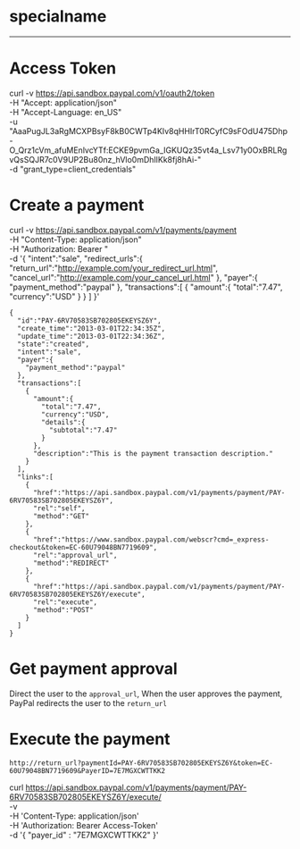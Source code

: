 # specialname



-------

# Access Token

curl -v https://api.sandbox.paypal.com/v1/oauth2/token \
  -H "Accept: application/json" \
  -H "Accept-Language: en_US" \
  -u "AaaPugJL3aRgMCXPBsyF8kB0CWTp4KIv8qHHIrT0RCyfC9sFOdU475Dhp-O_Qrz1cVm_afuMEnlvcYTf:ECKE9pvmGa_IGKUQz35vt4a_Lsv71y0OxBRLRgvQsSQJR7c0V9UP2Bu80nz_hVlo0mDhIlKk8fj8hAi-" \
  -d "grant_type=client_credentials"






# Create a payment

curl -v https://api.sandbox.paypal.com/v1/payments/payment \
  -H "Content-Type: application/json" \
  -H "Authorization: Bearer <Access-Token>" \
  -d '{
  "intent":"sale",
  "redirect_urls":{
    "return_url":"http://example.com/your_redirect_url.html",
    "cancel_url":"http://example.com/your_cancel_url.html"
  },
  "payer":{
    "payment_method":"paypal"
  },
  "transactions":[
    {
      "amount":{
        "total":"7.47",
        "currency":"USD"
      }
    }
  ]
}'

    {
      "id":"PAY-6RV70583SB702805EKEYSZ6Y",
      "create_time":"2013-03-01T22:34:35Z",
      "update_time":"2013-03-01T22:34:36Z",
      "state":"created",
      "intent":"sale",
      "payer":{
        "payment_method":"paypal"
      },
      "transactions":[
        {
          "amount":{
            "total":"7.47",
            "currency":"USD",
            "details":{
              "subtotal":"7.47"
            }
          },
          "description":"This is the payment transaction description."
        }
      ],
      "links":[
        {
          "href":"https://api.sandbox.paypal.com/v1/payments/payment/PAY-6RV70583SB702805EKEYSZ6Y",
          "rel":"self",
          "method":"GET"
        },
        {
          "href":"https://www.sandbox.paypal.com/webscr?cmd=_express-checkout&token=EC-60U79048BN7719609",
          "rel":"approval_url",
          "method":"REDIRECT"
        },
        {
          "href":"https://api.sandbox.paypal.com/v1/payments/payment/PAY-6RV70583SB702805EKEYSZ6Y/execute",
          "rel":"execute",
          "method":"POST"
        }
      ]
    }

# Get payment approval
Direct the user to the `approval_url`, When the user approves the payment, PayPal redirects the user to the `return_url`

# Execute the payment
        
    http://return_url?paymentId=PAY-6RV70583SB702805EKEYSZ6Y&token=EC-60U79048BN7719609&PayerID=7E7MGXCWTTKK2

curl https://api.sandbox.paypal.com/v1/payments/payment/PAY-6RV70583SB702805EKEYSZ6Y/execute/ \
  -v \
  -H 'Content-Type: application/json' \
  -H 'Authorization: Bearer Access-Token' \
  -d '{ "payer_id" : "7E7MGXCWTTKK2" }'
  

